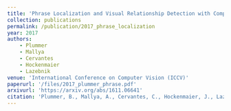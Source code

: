 ```yaml
---
title: 'Phrase Localization and Visual Relationship Detection with Comprehensive Image-Language Cues'
collection: publications
permalink: /publication/2017_phrase_localization
year: 2017
authors: 
    - Plummer
    - Mallya
    - Cervantes
    - Hockenmaier
    - Lazebnik
venue: 'International Conference on Computer Vision (ICCV)'
paperurl: '/files/2017_plummer_phrase.pdf'
arxivurl: 'https://arxiv.org/abs/1611.06641'
citation: 'Plummer, B., Mallya, A., Cervantes, C., Hockenmaier, J., Lazebnik, S. (2017).  &quot;Phrase Localization and Visual Relationship Detection with Comprehensive Image-Language Cues&quot; International Conference on Computer Vision.'
---
```

